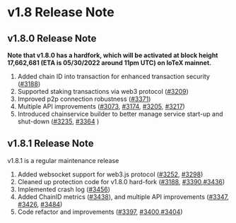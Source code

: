 # v1.8 Release Note

## v1.8.0 Release Note
**Note that v1.8.0 has a hardfork, which will be activated at block height
17,662,681 (ETA is 05/30/2022 around 11pm UTC) on IoTeX mainnet.**

1. Added chain ID into transaction for enhanced transaction security ([#3188](https://github.com/iotexproject/iotex-core/pull/3188))
2. Supported staking transactions via web3 protocol ([#3209](https://github.com/iotexproject/iotex-core/pull/3209))
3. Improved p2p connection robustness ([#3371](https://github.com/iotexproject/iotex-core/pull/3371))
4. Multiple API improvements ([#3073](https://github.com/iotexproject/iotex-core/pull/3073), [#3174](https://github.com/iotexproject/iotex-core/pull/3174), 
[#3205](https://github.com/iotexproject/iotex-core/pull/3205), [#3217](https://github.com/iotexproject/iotex-core/pull/3217))
5. Introduced chainservice builder to better manage service start-up and shut-down ([#3235](https://github.com/iotexproject/iotex-core/pull/3235),
[#3364](https://github.com/iotexproject/iotex-core/pull/3364) )

## v1.8.1 Release Note
v1.8.1 is a regular maintenance release

1. Added websocket support for web3.js protocol ([#3252](https://github.com/iotexproject/iotex-core/pull/3252),
[#3298](https://github.com/iotexproject/iotex-core/pull/3298))
2. Cleaned up protection code for v1.8.0 hard-fork ([#3188](https://github.com/iotexproject/iotex-core/pull/3188),
[#3390](https://github.com/iotexproject/iotex-core/pull/3390),[#3436](https://github.com/iotexproject/iotex-core/pull/3436))
3. Implemented crash log ([#3456](https://github.com/iotexproject/iotex-core/pull/3456))
4. Added ChainID metrics ([#3438](https://github.com/iotexproject/iotex-core/pull/3438)), and multiple API improvements
([#3347](https://github.com/iotexproject/iotex-core/pull/3347), [#3426](https://github.com/iotexproject/iotex-core/pull/3426),
[#3484](https://github.com/iotexproject/iotex-core/pull/3484))
5. Code refactor and improvements ([#3397](https://github.com/iotexproject/iotex-core/pull/3397),
[#3400](https://github.com/iotexproject/iotex-core/pull/3400),[#3404](https://github.com/iotexproject/iotex-core/pull/3404))